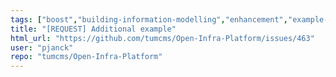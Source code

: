 ```yaml
---
tags: ["boost","building-information-modelling","enhancement","example-files","ifc","infrastructure","okstra","point-cloud"]
title: "[REQUEST] Additional example"
html_url: "https://github.com/tumcms/Open-Infra-Platform/issues/463"
user: "pjanck"
repo: "tumcms/Open-Infra-Platform"
---
```


